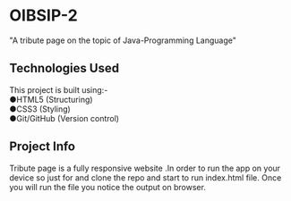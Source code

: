 # OIBSIP-2
"A tribute page on the topic of Java-Programming Language"


 
## Technologies Used
This project is built using:-  
 ●HTML5 (Structuring)  
 ●CSS3 (Styling)  
 ●Git/GitHub (Version control) 

 
## Project Info 
Tribute page is a fully responsive website .In order to run the app on your device so just for and clone the repo and start to run index.html file.
Once you will run the file you notice the output on browser.
